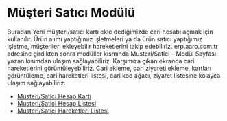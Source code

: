 # Müşteri Satıcı Modülü

Buradan Yeni müşteri/satıcı kartı ekle dediğimizde cari hesabı açmak için kullanılır. 
Ürün alımı yaptığımız işletmeleri ya da ürün satıcı yaptığımız işletme, müşterileri ekleyebilir hareketlerini takip edebiliriz.
erp.aaro.com.tr adresine girdikten sonra modüller kısmında Musteri/Satici – Modül Sayfası yazan kısımdan ulaşım sağlayabiliriz.
Karşımıza çıkan ekranda cari hareketlerini görüntüleyebiliriz.
Cari ekleme, cari ziyareti ekleme, kartları görüntüleme, cari hareketleri listesi, cari kod ağacı, ziyaret listesine kolayca ulaşım sağlayabiliriz.

- [Musteri/Satici Hesap Kartı](/MusteriSatici/MusteriSaticiHesapKarti.md "Musteri/Satici Hesap Kartı")
- [Musteri/Satici Hesap Listesi](/MusteriSatici/MusteriSaticiHesapListesi.md "Musteri/Satici Hesap Listesi")
- [Musteri/Satici Hareketleri Listesi](/MusteriSatici/MusteriSaticiHesapHareketleriListesi.md "Musteri/Satici Hareketleri Listesi")
